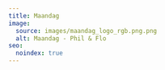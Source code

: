 ```yaml
---
title: Maandag
image:
  source: images/maandag_logo_rgb.png.png
  alt: Maandag - Phil & Flo
seo:
  noindex: true
---
```

